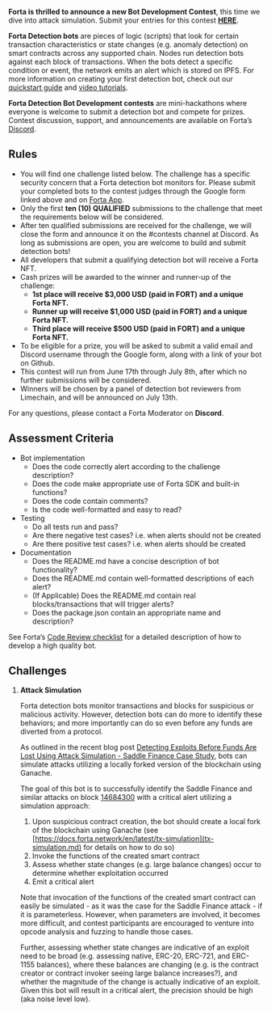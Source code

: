 **Forta is thrilled to announce a new Bot Development Contest**, this time we dive into attack simulation. Submit your entries for this contest [**HERE**](https://docs.google.com/forms/d/1ji2CkTaAg03oeUpUHZWaTN6tvsvdtaJBbaucmd71xMs/edit?usp=sharing).

**Forta Detection bots** are pieces of logic (scripts) that look for certain transaction characteristics or state changes (e.g. anomaly detection) on smart contracts across any supported chain. Nodes run detection bots against each block of transactions. When the bots detect a specific condition or event, the network emits an alert which is stored on IPFS. For more information on creating your first detection bot, check out our [quickstart guide](quickstart.md) and [video tutorials](tutorials.md).

**Forta Detection Bot Development contests** are mini-hackathons where everyone is welcome to submit a detection bot and compete for prizes. Contest discussion, support, and announcements are available on Forta’s [Discord](https://discord.gg/KACdTEutQq).

## Rules

- You will find one challenge listed below. The challenge has a specific security concern that a Forta detection bot monitors for. Please submit your completed bots to the contest judges through the Google form linked above and on [Forta App](https://app.forta.network/).
- Only the first **ten (10) QUALIFIED** submissions to the challenge that meet the requirements below will be considered.
- After ten qualified submissions are received for the challenge, we will close the form and announce it on the #contests channel at Discord. As long as submissions are open, you are welcome to build and submit detection bots!
- All developers that submit a qualifying detection bot will receive a Forta NFT.
- Cash prizes will be awarded to the winner and runner-up of the challenge:
    - **1st place will receive $3,000 USD (paid in FORT) and a unique Forta NFT.**
    - **Runner up will receive $1,000 USD (paid in FORT) and a unique Forta NFT.**
    - **Third place will receive $500 USD (paid in FORT) and a unique Forta NFT.**
- To be eligible for a prize, you will be asked to submit a valid email and Discord username through the Google form, along with a link of your bot on Github.
- This contest will run from June 17th through July 8th, after which no further submissions will be considered.
- Winners will be chosen by a panel of detection bot reviewers from Limechain, and will be announced on July 13th.

For any questions, please contact a Forta Moderator on **Discord**.

## Assessment Criteria

- Bot implementation
    - Does the code correctly alert according to the challenge description?
    - Does the code make appropriate use of Forta SDK and built-in functions?
    - Does the code contain comments?
    - Is the code well-formatted and easy to read?
- Testing
    - Do all tests run and pass?
    - Are there negative test cases? i.e. when alerts should not be created
    - Are there positive test cases? i.e. when alerts should be created
- Documentation
    - Does the README.md have a concise description of bot functionality?
    - Does the README.md contain well-formatted descriptions of each alert?
    - (If Applicable) Does the README.md contain real blocks/transactions that will trigger alerts?
    - Does the package.json contain an appropriate name and description?

See Forta’s [Code Review checklist](https://github.com/forta-network/bot-review-checklist) for a detailed description of how to develop a high quality bot.

## Challenges

1. **Attack Simulation**

    Forta detection bots monitor transactions and blocks for suspicious or malicious activity. However, detection bots can do more to identify these behaviors; and more importantly can do so even before any funds are diverted from a protocol.

    As outlined in the recent blog post [Detecting Exploits Before Funds Are Lost Using Attack Simulation - Saddle Finance Case Study](https://forta.org/blog/attack-simulation/), bots can simulate attacks utilizing a locally forked version of the blockchain using Ganache.

    The goal of this bot is to successfully identify the Saddle Finance and similar attacks on block [14684300](https://etherscan.io/block/14684300) with a critical alert utilizing a simulation approach:

    1. Upon suspicious contract creation, the bot should create a local fork of the blockchain using Ganache (see [https://docs.forta.network/en/latest/tx-simulation](tx-simulation.md) for details on how to do so)
    2. Invoke the functions of the created smart contract
    3. Assess whether state changes (e.g. large balance changes) occur to determine whether exploitation occurred
    4. Emit a critical alert

    Note that invocation of the functions of the created smart contract can easily be simulated - as it was the case for the Saddle Finance attack - if it is parameterless. However, when parameters are involved, it becomes more difficult, and contest participants are encouraged to venture into opcode analysis and fuzzing to handle those cases.

    Further, assessing whether state changes are indicative of an exploit need to be broad (e.g. assessing native, ERC-20, ERC-721, and ERC-1155 balances), where these balances are changing (e.g. is the contract creator or contract invoker seeing large balance increases?), and whether the magnitude of the change is actually indicative of an exploit. Given this bot will result in a critical alert, the precision should be high (aka noise level low).
